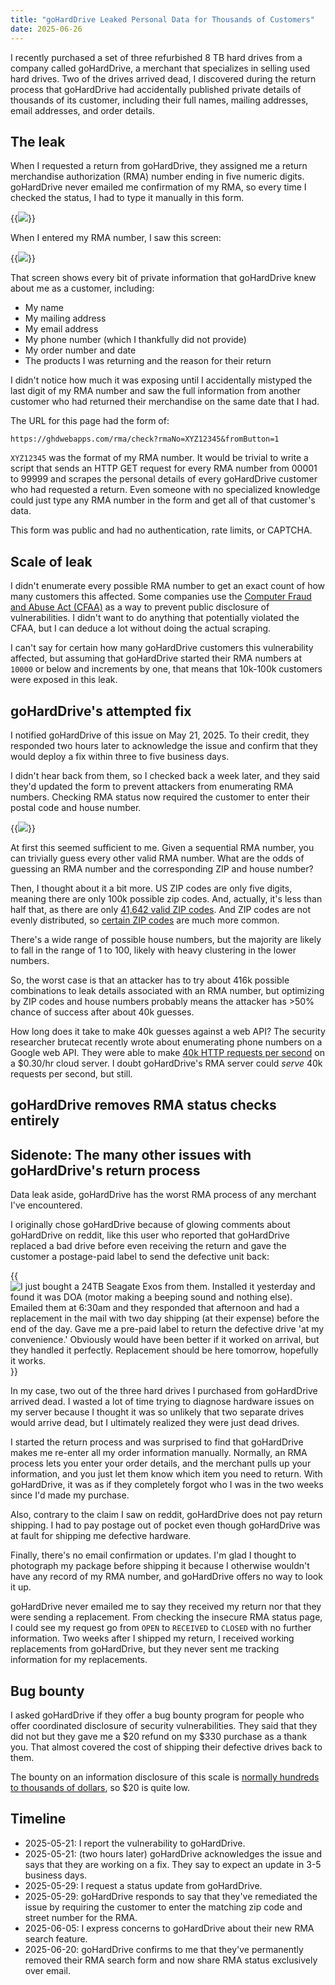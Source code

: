 ```yaml
---
title: "goHardDrive Leaked Personal Data for Thousands of Customers"
date: 2025-06-26
---
```


I recently purchased a set of three refurbished 8 TB hard drives from a company called goHardDrive, a merchant that specializes in selling used hard drives. Two of the drives arrived dead, I discovered during the return process that goHardDrive had accidentally published private details of thousands of its customer, including their full names, mailing addresses, email addresses, and order details.

## The leak

When I requested a return from goHardDrive, they assigned me a return merchandise authorization (RMA) number ending in five numeric digits. goHardDrive never emailed me confirmation of my RMA, so every time I checked the status, I had to type it manually in this form.

{{<img src="rma-form.webp" has-border="true" max-width="800px" caption="goHardDrive's RMA status check form. Yes, it says &ldquo;Enter email&rdquo; when it actually wants an RMA number.">}}

When I entered my RMA number, I saw this screen:

{{<img src="ghd-rma.webp" has-border="true" max-width="800px">}}

That screen shows every bit of private information that goHardDrive knew about me as a customer, including:

- My name
- My mailing address
- My email address
- My phone number (which I thankfully did not provide)
- My order number and date
- The products I was returning and the reason for their return

I didn't notice how much it was exposing until I accidentally mistyped the last digit of my RMA number and saw the full information from another customer who had returned their merchandise on the same date that I had.

The URL for this page had the form of:

```text
https://ghdwebapps.com/rma/check?rmaNo=XYZ12345&fromButton=1
```

`XYZ12345` was the format of my RMA number. It would be trivial to write a script that sends an HTTP GET request for every RMA number from 00001 to 99999 and scrapes the personal details of every goHardDrive customer who had requested a return. Even someone with no specialized knowledge could just type any RMA number in the form and get all of that customer's data.

This form was public and had no authentication, rate limits, or CAPTCHA.

## Scale of leak

I didn't enumerate every possible RMA number to get an exact count of how many customers this affected. Some companies use the [Computer Fraud and Abuse Act (CFAA)](https://www.justice.gov/jm/jm-9-48000-computer-fraud) as a way to prevent public disclosure of vulnerabilities. I didn't want to do anything that potentially violated the CFAA, but I can deduce a lot without doing the actual scraping.

I can't say for certain how many goHardDrive customers this vulnerability affected, but assuming that goHardDrive started their RMA numbers at `10000` or below and increments by one, that means that 10k-100k customers were exposed in this leak.

## goHardDrive's attempted fix

I notified goHardDrive of this issue on May 21, 2025. To their credit, they responded two hours later to acknowledge the issue and confirm that they would deploy a fix within three to five business days.

I didn't hear back from them, so I checked back a week later, and they said they'd updated the form to prevent attackers from enumerating RMA numbers. Checking RMA status now required the customer to enter their postal code and house number.

{{<img src="ghd-zip-search.webp" max-width="500px">}}

At first this seemed sufficient to me. Given a sequential RMA number, you can trivially guess every other valid RMA number. What are the odds of guessing an RMA number and the corresponding ZIP and house number?

Then, I thought about it a bit more. US ZIP codes are only five digits, meaning there are only 100k possible zip codes. And, actually, it's less than half that, as there are only [41,642 valid ZIP codes](https://facts.usps.com/42000-zip-codes/). And ZIP codes are not evenly distributed, so [certain ZIP codes](https://datacommons.org/ranking/Count_Person/CensusZipCodeTabulationArea/country/USA?h=zip%2F14607) are much more common.

There's a wide range of possible house numbers, but the majority are likely to fall in the range of 1 to 100, likely with heavy clustering in the lower numbers.

So, the worst case is that an attacker has to try about 416k possible combinations to leak details associated with an RMA number, but optimizing by ZIP codes and house numbers probably means the attacker has &gt;50% chance of success after about 40k guesses.

How long does it take to make 40k guesses against a web API? The security researcher brutecat recently wrote about enumerating phone numbers on a Google web API. They were able to make [40k HTTP requests per second](https://brutecat.com/articles/leaking-google-phones#time-required-to-brute-the-number) on a $0.30/hr cloud server. I doubt goHardDrive's RMA server could _serve_ 40k requests per second, but still.

## goHardDrive removes RMA status checks entirely

## Sidenote: The many other issues with goHardDrive's return process

Data leak aside, goHardDrive has the worst RMA process of any merchant I've encountered.

I originally chose goHardDrive because of glowing comments about goHardDrive on reddit, like this user who reported that goHardDrive replaced a bad drive before even receiving the return and gave the customer a postage-paid label to send the defective unit back:

{{<img src="reddit-review.webp" alt="I just bought a 24TB Seagate Exos from them. Installed it yesterday and found it was DOA (motor making a beeping sound and nothing else). Emailed them at 6:30am and they responded that afternoon and had a replacement in the mail with two day shipping (at their expense) before the end of the day. Gave me a pre-paid label to return the defective drive 'at my convenience.' Obviously would have been better if it worked on arrival, but they handled it perfectly. Replacement should be here tomorrow, hopefully it works.">}}

In my case, two out of the three hard drives I purchased from goHardDrive arrived dead. I wasted a lot of time trying to diagnose hardware issues on my server because I thought it was so unlikely that two separate drives would arrive dead, but I ultimately realized they were just dead drives.

I started the return process and was surprised to find that goHardDrive makes me re-enter all my order information manually. Normally, an RMA process lets you enter your order details, and the merchant pulls up your information, and you just let them know which item you need to return. With goHardDrive, it was as if they completely forgot who I was in the two weeks since I'd made my purchase.

Also, contrary to the claim I saw on reddit, goHardDrive does not pay return shipping. I had to pay postage out of pocket even though goHardDrive was at fault for shipping me defective hardware.

Finally, there's no email confirmation or updates. I'm glad I thought to photograph my package before shipping it because I otherwise wouldn't have any record of my RMA number, and goHardDrive offers no way to look it up.

goHardDrive never emailed me to say they received my return nor that they were sending a replacement. From checking the insecure RMA status page, I could see my request go from `OPEN` to `RECEIVED` to `CLOSED` with no further information. Two weeks after I shipped my return, I received working replacements from goHardDrive, but they never sent me tracking information for my replacements.

## Bug bounty

I asked goHardDrive if they offer a bug bounty program for people who offer coordinated disclosure of security vulnerabilities. They said that they did not but they gave me a $20 refund on my $330 purchase as a thank you. That almost covered the cost of shipping their defective drives back to them.

The bounty on an information disclosure of this scale is [normally hundreds to thousands of dollars](https://www.tabcut.com/blog/post/How-I-made-200-in-2-Minutes-on-Hackerone-Zomato-Bug-Bounty-Program-POC), so $20 is quite low.

## Timeline

- 2025-05-21: I report the vulnerability to goHardDrive.
- 2025-05-21: (two hours later) goHardDrive acknowledges the issue and says that they are working on a fix. They say to expect an update in 3-5 business days.
- 2025-05-29: I request a status update from goHardDrive.
- 2025-05-29: goHardDrive responds to say that they've remediated the issue by requiring the customer to enter the matching zip code and street number for the RMA.
- 2025-06-05: I express concerns to goHardDrive about their new RMA search feature.
- 2025-06-20: goHardDrive confirms to me that they've permanently removed their RMA search form and now share RMA status exclusively over email.
